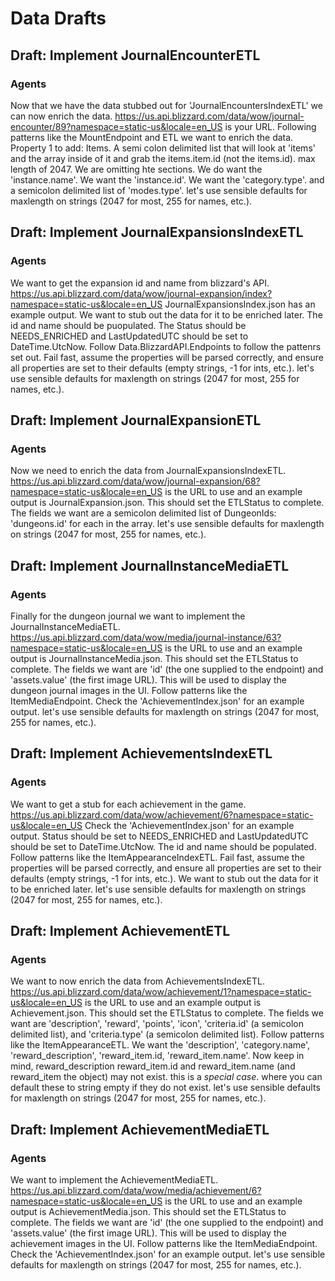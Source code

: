 # Data Drafts



## Draft: Implement JournalEncounterETL
### Agents
Now that we have the data stubbed out for 'JournalEncountersIndexETL' we can now enrich the data. https://us.api.blizzard.com/data/wow/journal-encounter/89?namespace=static-us&locale=en_US is your URL. Following patterns like the MountEndpoint and ETL we want to enrich the data. Property 1 to add: Items. A semi colon delimited list that will look at 'items' and the array inside of it and grab the items.item.id (not the items.id). max length of 2047. We are omitting hte sections. We do want the 'instance.name'. We want the 'instance.id'. We want the 'category.type'. and a semicolon delimited list of 'modes.type'. let's use sensible defaults for maxlength on strings (2047 for most, 255 for names, etc.).

## Draft: Implement JournalExpansionsIndexETL
### Agents
We want to get the expansion id and name from blizzard's API. https://us.api.blizzard.com/data/wow/journal-expansion/index?namespace=static-us&locale=en_US JournalExpansionsIndex.json has an example output. We want to stub out the data for it to be enriched later. The id and name should be puopulated. The Status should be NEEDS_ENRICHED and LastUpdatedUTC should be set to DateTime.UtcNow. Follow Data.BlizzardAPI.Endpoints to follow the pattenrs set out. Fail fast, assume the properties will be parsed correctly, and ensure all properties are set to their defaults (empty strings, -1 for ints, etc.). let's use sensible defaults for maxlength on strings (2047 for most, 255 for names, etc.).

## Draft: Implement JournalExpansionETL
### Agents
Now we need to enrich the data from JournalExpansionsIndexETL. https://us.api.blizzard.com/data/wow/journal-expansion/68?namespace=static-us&locale=en_US is the URL to use and an example output is JournalExpansion.json. This should set the ETLStatus to complete. The fields we want are a semicolon delimited list of DungeonIds: 'dungeons.id' for each in the array. let's use sensible defaults for maxlength on strings (2047 for most, 255 for names, etc.).

## Draft: Implement JournalInstanceMediaETL
### Agents
Finally for the dungeon journal we want to implement the JournalInstanceMediaETL. https://us.api.blizzard.com/data/wow/media/journal-instance/63?namespace=static-us&locale=en_US is the URL to use and an example output is JournalInstanceMedia.json. This should set the ETLStatus to complete. The fields we want are 'id' (the one supplied to the endpoint) and 'assets.value' (the first image URL). This will be used to display the dungeon journal images in the UI. Follow patterns like the ItemMediaEndpoint. Check the 'AchievementIndex.json' for an example output. let's use sensible defaults for maxlength on strings (2047 for most, 255 for names, etc.).

## Draft: Implement AchievementsIndexETL
### Agents
We want to get a stub for each achievement in the game. https://us.api.blizzard.com/data/wow/achievement/6?namespace=static-us&locale=en_US Check the 'AchievementIndex.json' for an example output. Status should be set to NEEDS_ENRICHED and LastUpdatedUTC should be set to DateTime.UtcNow. The id and name should be populated. Follow patterns like the ItemAppearanceIndexETL. Fail fast, assume the properties will be parsed correctly, and ensure all properties are set to their defaults (empty strings, -1 for ints, etc.). We want to stub out the data for it to be enriched later. let's use sensible defaults for maxlength on strings (2047 for most, 255 for names, etc.).

## Draft: Implement AchievementETL
### Agents
We want to now enrich the data from AchievementsIndexETL. https://us.api.blizzard.com/data/wow/achievement/1?namespace=static-us&locale=en_US is the URL to use and an example output is Achievement.json. This should set the ETLStatus to complete. The fields we want are 'description', 'reward', 'points', 'icon', 'criteria.id' (a semicolon delimited list), and 'criteria.type' (a semicolon delimited list). Follow patterns like the ItemAppearanceETL. We want the 'description', 'category.name', 'reward_description', 'reward_item.id, 'reward_item.name'. Now keep in mind, reward_description reward_item.id and reward_item.name (and reward_item the object) may not exist. this is a *special case*. where you can default these to string empty if they do not exist. let's use sensible defaults for maxlength on strings (2047 for most, 255 for names, etc.).

## Draft: Implement AchievementMediaETL
### Agents
We want to implement the AchievementMediaETL. https://us.api.blizzard.com/data/wow/media/achievement/6?namespace=static-us&locale=en_US is the URL to use and an example output is AchievementMedia.json. This should set the ETLStatus to complete. The fields we want are 'id' (the one supplied to the endpoint) and 'assets.value' (the first image URL). This will be used to display the achievement images in the UI. Follow patterns like the ItemMediaEndpoint. Check the 'AchievementIndex.json' for an example output. let's use sensible defaults for maxlength on strings (2047 for most, 255 for names, etc.).
